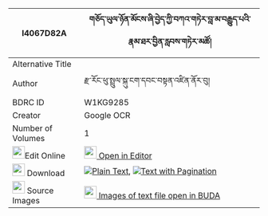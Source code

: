 |I4067D82A|གཅོད་ཡུལ་ཉོན་མོངས་ཞི་བྱེད་ཀྱི་བཀའ་གཏེར་བླ་མ་བརྒྱུད་པའི་རྣམ་ཐར་བྱིན་རླབས་གཏེར་མཚོ། 
| --- | --- 
|Alternative Title |
|Author| རྫ་རོང་ཕུ་སྤྲུལ་སྐུ་ངག་དབང་བསྟན་འཛིན་ནོར་བུ།
|BDRC ID | W1KG9285
|Creator | Google OCR
|Number of Volumes| 1
|<img width="25" src="https://img.icons8.com/color/25/000000/edit-property.png">Edit Online| [<img width="25" src="https://avatars.githubusercontent.com/u/45091458?s=200&v=4"> Open in Editor](http://editor.openpecha.org/I4067D82A)
|<img width="25" src="https://img.icons8.com/fluent/48/000000/download-2.png"/>  Download | [![](https://img.icons8.com/color/20/000000/txt.png)Plain Text](https://github.com/Openpecha/I4067D82A/releases/download/v1/cho_yul_nyonmong_shyije_kyi_ka_plain_I4067D82A.zip), [![](https://img.icons8.com/color/20/000000/txt.png)Text with Pagination](https://github.com/Openpecha/I4067D82A/releases/download/v1/cho_yul_nyonmong_shyije_kyi_ka_pages_I4067D82A.zip)
|<img width="25" src="https://img.icons8.com/plasticine/100/000000/pictures-folder.png"/>  Source Images | [<img width="25" src="https://library.bdrc.io/icons/BUDA-small.svg"> Images of text file open in BUDA](https://library.bdrc.io/show/bdr:W1KG9285)